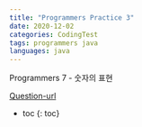 ```yaml
---
title: "Programmers Practice 3"
date: 2020-12-02
categories: CodingTest
tags: programmers java
languages: java
---
```

Programmers 7 - 숫자의 표현

[Question-url](https://programmers.co.kr/learn/courses/30/lessons/12924)

- toc
{: toc}

```java

```

